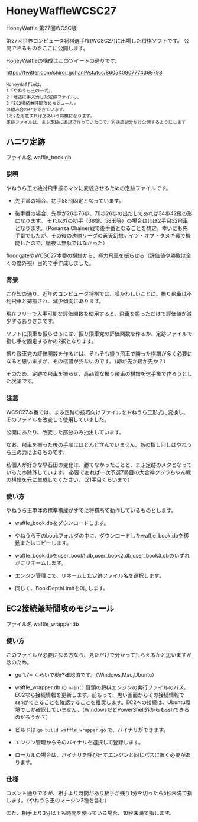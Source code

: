 # HoneyWaffleWCSC27
HoneyWaffle 第27回WCSC版

第27回世界コンピュータ将棋選手権(WCSC27)に出場した将棋ソフトです。
公開できるものをここに公開します。

HoneyWaffleの構成はこのツイートの通りです。

https://twitter.com/shiroi_gohanP/status/860540907774369793

```
HoneyWaffleは、
1「やねうら王の一式」、
2「地道に手入力した定跡ファイル」、
3「EC2接続兼時間攻めモジュール」
の組み合わせでできています。
1と2を用意すればああいう将棋になります。
定跡ファイルは、まふ定跡に追記で作っていたので、別途追記分だけ公開するようにします
```

## ハニワ定跡
ファイル名
waffle_book.db

### 説明
やねうら王を絶対飛車振るマンに変貌させるための定跡ファイルです。

* 先手番の場合、初手58飛固定となっています。

* 後手番の場合、先手が26歩76歩、76歩26歩の出だしであれば34歩42飛の形になります。
それ以外の初手（38銀、58玉等）の場合はほぼ2手目52飛車となります。（Ponanza Chainer戦で後手番となることを想定。幸いにも先手番でしたが、その後の決勝リーグの蒼天幻想ナイツ・オブ・タヌキ戦で機能したので、徹夜は無駄ではなかった）

floodgateやWCSC27本番の棋譜から、極力飛車を振らせる（評価値や勝敗は全くの度外視）目的で手作成しました。

### 背景

ご存知の通り、近年のコンピュータ将棋では、嘆かわしいことに、振り飛車は不利飛車と揶揄され、減少傾向にあります。

現在フリーで入手可能な評価関数を使用すると、飛車を振っただけで評価値が減少するありさまです。

ソフトに飛車を振らせるには、振り飛車党の評価関数を作るか、定跡ファイルで指し手を固定するかの2択となります。

振り飛車党の評価関数を作るには、そもそも振り飛車で勝った棋譜が多く必要になると思いますが、その棋譜が少ないのです。（卵が先か鶏が先か？）

そのため、定跡で飛車を振らせ、高品質な振り飛車の棋譜を選手権で作ろうとした次第です。

### 注意

WCSC27本番では、まふ定跡の技巧向けファイルをやねうら王形式に変換し、そのファイルを改変して使用していました。

公開にあたり、改変した部分のみ抽出しています。

なお、飛車を振った後の手順はほとんど含んでいません。あの指し回しはやねうら王の力によるものです。

私個人が好きな早石田の変化は、勝てなかったことと、まふ定跡のメタとなっているため除外しています。
必要であれば一次予選7局目の大合神クジラちゃん戦の棋譜を元に生成してください。（21手目くらいまで）

### 使い方
やねうら王単体の標準構成がすでに将棋所で動作しているものとします。

* waffle_book.dbをダウンロードします。

* やねうら王のbookフォルダの中に、ダウンロードしたwaffle_book.dbを移動またはコピーします。

* waffle_book.dbをuser_book1.db,user_book2.db,user_book3.dbのいずれかにリネームします。

* エンジン管理にて、リネームした定跡ファイル名を選択します。

* 同じく、BookDepthLimitを0にします。

## EC2接続兼時間攻めモジュール
ファイル名
waffle_wrapper.db

### 使い方

このファイルが必要になる方なら、見ただけで分かってもらえるかと思いますが念のため。

* go 1.7~ くらいで動作確認済です。（Windows,Mac,Ubuntu）

* waffle_wrapper.db の `main()` 冒頭の将棋エンジンの実行ファイルのパス、EC2なら接続情報を更新します。前もって、黒い画面からその接続情報でsshができることを確認することを推奨します。EC2への接続は、Ubuntu環境でしか確認していません。（WindowsだとPowerShell外からもsshできるのだろうか？）

* ビルドは `go build waffle_wrapper.go` で、バイナリができます。

* エンジン管理からそのバイナリを選択して登録します。

* ローカルの場合は、バイナリを呼び出すエンジンと同じパスに置く必要があります。

### 仕様

コメント通りですが、相手より時間があり相手が残り1分を切ったら5秒未満で指します。（やねうら王のマージン2種を含む）

また、相手より3分以上も時間を使っている場合、10秒未満で指します。
